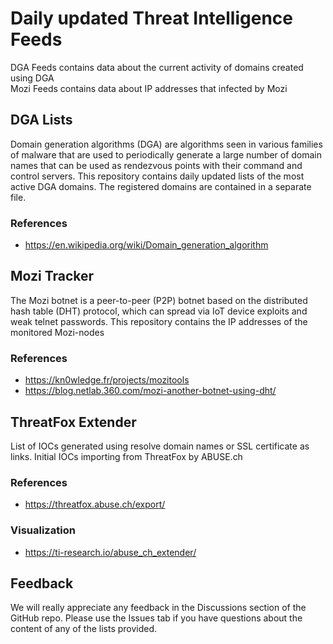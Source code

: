 # Daily updated Threat Intelligence Feeds

DGA Feeds contains data about the current activity of domains created using DGA  
Mozi Feeds contains data about IP addresses that infected by Mozi  

## DGA Lists

Domain generation algorithms (DGA) are algorithms seen in various families of malware that are used to periodically generate a large number of domain names that can be used as rendezvous points with their command and control servers. This repository contains daily updated lists of the most active DGA domains. The registered domains are contained in a separate file.

### References
* https://en.wikipedia.org/wiki/Domain_generation_algorithm

## Mozi Tracker

The Mozi botnet is a peer-to-peer (P2P) botnet based on the distributed hash table (DHT) protocol, which can spread via IoT device exploits and weak telnet passwords.
This repository contains the IP addresses of the monitored Mozi-nodes

### References
* https://kn0wledge.fr/projects/mozitools
* https://blog.netlab.360.com/mozi-another-botnet-using-dht/

## ThreatFox Extender

List of IOCs generated using resolve domain names or SSL certificate as links. Initial IOCs importing from ThreatFox by ABUSE.ch

### References
* https://threatfox.abuse.ch/export/

### Visualization
* https://ti-research.io/abuse_ch_extender/

## Feedback
We will really appreciate any feedback in the Discussions section of the GitHub repo. Please use the Issues tab if you have questions about the content of any of the lists provided.
